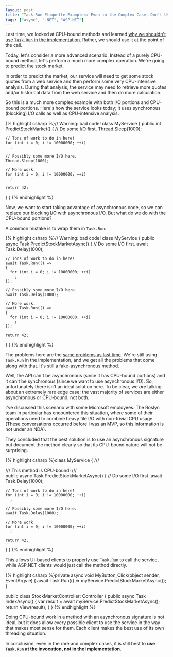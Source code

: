 ```yaml
---
layout: post
title: "Task.Run Etiquette Examples: Even in the Complex Case, Don't Use Task.Run in the Implementation"
tags: ["async", ".NET", "ASP.NET"]
---
```



Last time, we looked at CPU-bound methods and learned [why we shouldn't use `Task.Run` in the implementation](http://blog.stephencleary.com/2013/11/taskrun-etiquette-examples-dont-use.html). Rather, we should use it at the point of the call.





Today, let's consider a more advanced scenario. Instead of a purely CPU-bound method, let's perform a much more complex operation. We're going to predict the stock market.





In order to predict the market, our service will need to get some stock quotes from a web service and then perform some very CPU-intensive analysis. During that analysis, the service may need to retrieve more quotes and/or historical data from the web service and then do more calculation.





So this is a much more complex example with both I/O portions and CPU-bound portions. Here's how the service looks today; it uses synchronous (blocking) I/O calls as well as CPU-intensive analysis.



{% highlight csharp %}// Warning: bad code!
class MyService
{
  public int PredictStockMarket()
  {
    // Do some I/O first.
    Thread.Sleep(1000);

    // Tons of work to do in here!
    for (int i = 0; i != 10000000; ++i)
      ;

    // Possibly some more I/O here.
    Thread.Sleep(1000);

    // More work.
    for (int i = 0; i != 10000000; ++i)
      ;

    return 42;
  }
}
{% endhighlight %}



Now, we want to start taking advantage of asynchronous code, so we can replace our blocking I/O with asynchronous I/O. But what do we do with the CPU-bound portions?





A common mistake is to wrap them in `Task.Run`.



{% highlight csharp %}// Warning: bad code!
class MyService
{
  public async Task<int> PredictStockMarketAsync()
  {
    // Do some I/O first.
    await Task.Delay(1000);

    // Tons of work to do in here!
    await Task.Run(() =>
    {
      for (int i = 0; i != 10000000; ++i)
        ;
    });

    // Possibly some more I/O here.
    await Task.Delay(1000);

    // More work.
    await Task.Run(() =>
    {
      for (int i = 0; i != 10000000; ++i)
        ;
    });

    return 42;
  }
}
{% endhighlight %}



The problems here are the [same problems as last time](http://blog.stephencleary.com/2013/11/taskrun-etiquette-examples-dont-use.html). We're still using `Task.Run` in the implementation, and we get all the problems that come along with that. It's still a fake-asynchronous method.





Well, the API can't be asynchronous (since it has CPU-bound portions) and it can't be synchronous (since we want to use asynchronous I/O). So, unfortunately there isn't an ideal solution here. To be clear, we _are_ talking about an extremely rare edge case; the vast majority of services are either asynchronous or CPU-bound, not both.





I've discussed this scenario with some Microsoft employees. The Roslyn team in particular has encountered this situation, where some of their operations need to combine heavy file I/O with non-trivial CPU usage. (These conversations occurred before I was an MVP, so this information is not under an NDA).





They concluded that the best solution is to use an asynchronous signature but document the method clearly so that its CPU-bound nature will not be surprising.



{% highlight csharp %}class MyService
{
  /// <summary>
  /// This method is CPU-bound!
  /// </summary>
  public async Task<int> PredictStockMarketAsync()
  {
    // Do some I/O first.
    await Task.Delay(1000);

    // Tons of work to do in here!
    for (int i = 0; i != 10000000; ++i)
      ;

    // Possibly some more I/O here.
    await Task.Delay(1000);

    // More work.
    for (int i = 0; i != 10000000; ++i)
      ;

    return 42;
  }
}
{% endhighlight %}



This allows UI-based clients to properly use `Task.Run` to call the service, while ASP.NET clients would just call the method directly.



{% highlight csharp %}private async void MyButton_Click(object sender, EventArgs e)
{
  await Task.Run(() => myService.PredictStockMarketAsync());
}

public class StockMarketController: Controller
{
  public async Task<ActionResult> IndexAsync()
  {
    var result = await myService.PredictStockMarketAsync();
    return View(result);
  }
}
{% endhighlight %}



Doing CPU-bound work in a method with an asynchronous signature is not ideal, but it does allow every possible client to use the service in the way that makes most sense for them. Each client makes the best use of its own threading situation.





In conclusion, even in the rare and complex cases, it is still best to **use `Task.Run` at the invocation, not in the implementation**.


